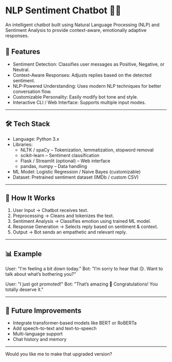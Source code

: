 # NLP Sentiment Chatbot 🤖💬

An intelligent chatbot built using Natural Language Processing (NLP) and Sentiment Analysis to provide context-aware, emotionally adaptive responses.

## 📌 Features
- Sentiment Detection: Classifies user messages as Positive, Negative, or Neutral.
- Context-Aware Responses: Adjusts replies based on the detected sentiment.
- NLP-Powered Understanding: Uses modern NLP techniques for better conversation flow.
- Customizable Personality: Easily modify bot tone and style.
- Interactive CLI / Web Interface: Supports multiple input modes.

---

## 🛠️ Tech Stack
- Language: Python 3.x
- Libraries:  
  - NLTK / spaCy – Tokenization, lemmatization, stopword removal  
  - scikit-learn – Sentiment classification  
  - Flask / Streamlit (optional) – Web interface  
  - pandas, numpy – Data handling  
- ML Model: Logistic Regression / Naive Bayes (customizable)
- Dataset: Pretrained sentiment dataset (IMDb / custom CSV)

---


## 🧠 How It Works

1. User Input → Chatbot receives text.
2. Preprocessing → Cleans and tokenizes the text.
3. Sentiment Analysis → Classifies emotion using trained ML model.
4. Response Generation → Selects reply based on sentiment & context.
5. Output → Bot sends an empathetic and relevant reply.

---

## 📊 Example

User: "I'm feeling a bit down today."
Bot: "I’m sorry to hear that 😔. Want to talk about what’s bothering you?"

User: "I just got promoted!"
Bot: "That’s amazing 🎉 Congratulations! You totally deserve it."

---

## 📌 Future Improvements

* Integrate transformer-based models like BERT or RoBERTa
* Add speech-to-text and text-to-speech
* Multi-language support
* Chat history and memory

---

Would you like me to make that upgraded version?
```
